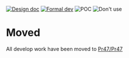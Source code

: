 [![Design doc](https://img.shields.io/badge/design%20doc-doc47-brightgreen)](https://github.com/Pr47/doc47)
[![Formal dev](https://img.shields.io/badge/pr47-pr47-brightgreen)](https://github.com/Pr47/Pr47)
![POC](https://img.shields.io/badge/status-POC-orange)
![Don't use](https://img.shields.io/badge/dont-use-critical)

# Moved
All develop work have been moved to [Pr47/Pr47](https://github.com/Pr47/Pr47)
